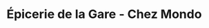 ---
title: "Épicerie de la Gare - Chez Mondo"
url: /lunel/epicerie-de-la-gare-chez-mondo/
shop: commodité
---